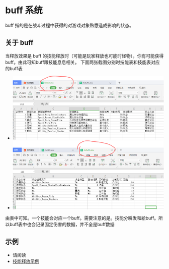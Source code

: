 # buff 系统

buff 指的是在战斗过程中获得的对游戏对象熟悉造成影响的状态。

## 关于 buff

当释放效果是 buff 的技能释放时（可能是玩家释放也可能时怪物），你有可能获得buff。由此可知buff跟技能息息相关。
下面两张截图分别时技能表和技能表对应的buff表
- ![截图](img/1.PNG)
- ![截图](img/2.PNG)

由表中可知。一个技能会对应一个buff。需要注意的是。技能分瞬发和給buff。所以buff表中也会记录固定伤害的数据，并不全是buff数据

## 示例

- 请阅读
- [技能释放示例](../learnSkill/index.md)